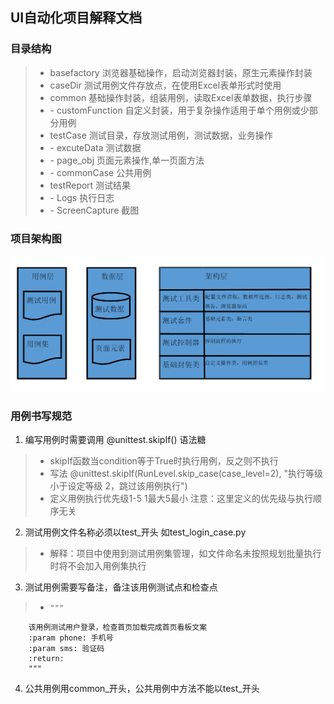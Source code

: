 ## UI自动化项目解释文档
### 目录结构
> - basefactory 浏览器基础操作，启动浏览器封装，原生元素操作封装
> - caseDir 测试用例文件存放点，在使用Excel表单形式时使用
> - common 基础操作封装，组装用例，读取Excel表单数据，执行步骤
> - \- customFunction 自定义封装，用于复杂操作适用于单个用例或少部分用例
> - testCase 测试目录，存放测试用例，测试数据，业务操作
> - \- excuteData 测试数据
> - \- page_obj 页面元素操作,单一页面方法
> - \- commonCase 公共用例
> - testReport 测试结果
> - \- Logs 执行日志
> - \- ScreenCapture 截图
### 项目架构图

![image-自动化架构图](自动化框架架构.png)

### 用例书写规范
1. 编写用例时需要调用 @unittest.skipIf() 语法糖 
> - skipIf函数当condition等于True时执行用例，反之则不执行
> - 写法 @unittest.skipIf(RunLevel.skip_case(case_level=2), "执行等级小于设定等级 2，跳过该用例执行")
> - 定义用例执行优先级1-5 1最大5最小 注意：这里定义的优先级与执行顺序无关
2. 测试用例文件名称必须以test_开头 如test_login_case.py
> - 解释：项目中使用到测试用例集管理，如文件命名未按照规划批量执行时将不会加入用例集执行
3. 测试用例需要写备注，备注该用例测试点和检查点
> -     """
        该用例测试用户登录，检查首页加载完成首页看板文案
        :param phone: 手机号
        :param sms: 验证码
        :return:
        """
4. 公共用例用common_开头，公共用例中方法不能以test_开头